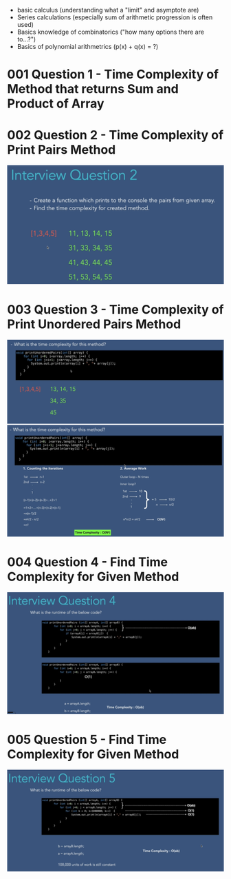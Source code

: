 - basic calculus (understanding what a "limit" and asymptote are)
- Series calculations (especially sum of arithmetic progression is often used)
- Basics knowledge of combinatorics ("how many options there are to...?")
- Basics of polynomial arithmetrics (p(x) + q(x) = ?)

# 001 Question 1 - Time Complexity of Method that returns Sum and Product of Array
# 002 Question 2 - Time Complexity of Print Pairs Method
![](Images/2022-10-08-14-53-00.png)
# 003 Question 3 - Time Complexity of Print Unordered Pairs Method
![](Images/2022-10-08-15-07-43.png)
![](Images/2022-10-08-15-16-02.png)

# 004 Question 4 - Find Time Complexity for Given Method
![](Images/2022-10-08-22-06-29.png)

# 005 Question 5 - Find Time Complexity for Given Method
![](2022-10-08-22-09-59.png)